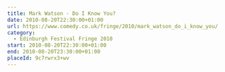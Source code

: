 ```yaml
---
title: Mark Watson - Do I Know You?
date: 2010-08-20T22:30:00+01:00
url: https://www.comedy.co.uk/fringe/2010/mark_watson_do_i_know_you/
category:
  - Edinburgh Festival Fringe 2010
start: 2010-08-20T22:30:00+01:00
end: 2010-08-20T23:30:00+01:00
placeId: 9c7rwrx3+wv
---
```

